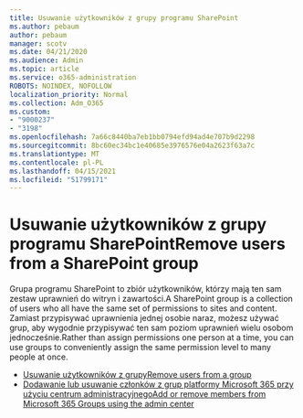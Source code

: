 ```yaml
---
title: Usuwanie użytkowników z grupy programu SharePoint
ms.author: pebaum
author: pebaum
manager: scotv
ms.date: 04/21/2020
ms.audience: Admin
ms.topic: article
ms.service: o365-administration
ROBOTS: NOINDEX, NOFOLLOW
localization_priority: Normal
ms.collection: Adm_O365
ms.custom:
- "9000237"
- "3198"
ms.openlocfilehash: 7a66c8440ba7eb1bb0794efd94ad4e707b9d2298
ms.sourcegitcommit: 8bc60ec34bc1e40685e3976576e04a2623f63a7c
ms.translationtype: MT
ms.contentlocale: pl-PL
ms.lasthandoff: 04/15/2021
ms.locfileid: "51799171"
---
```

# <a name="remove-users-from-a-sharepoint-group"></a><span data-ttu-id="093f5-102">Usuwanie użytkowników z grupy programu SharePoint</span><span class="sxs-lookup"><span data-stu-id="093f5-102">Remove users from a SharePoint group</span></span>

<span data-ttu-id="093f5-103">Grupa programu SharePoint to zbiór użytkowników, którzy mają ten sam zestaw uprawnień do witryn i zawartości.</span><span class="sxs-lookup"><span data-stu-id="093f5-103">A SharePoint group is a collection of users who all have the same set of permissions to sites and content.</span></span> <span data-ttu-id="093f5-104">Zamiast przypisywać uprawnienia jednej osobie naraz, możesz używać grup, aby wygodnie przypisywać ten sam poziom uprawnień wielu osobom jednocześnie.</span><span class="sxs-lookup"><span data-stu-id="093f5-104">Rather than assign permissions one person at a time, you can use groups to conveniently assign the same permission level to many people at once.</span></span>

- [<span data-ttu-id="093f5-105">Usuwanie użytkowników z grupy</span><span class="sxs-lookup"><span data-stu-id="093f5-105">Remove users from a group</span></span>](https://docs.microsoft.com/sharepoint/customize-sharepoint-site-permissions#remove-users-from-a-group)
- [<span data-ttu-id="093f5-106">Dodawanie lub usuwanie członków z grup platformy Microsoft 365 przy użyciu centrum administracyjnego</span><span class="sxs-lookup"><span data-stu-id="093f5-106">Add or remove members from Microsoft 365 Groups using the admin center</span></span>](https://docs.microsoft.com/microsoft-365/admin/create-groups/add-or-remove-members-from-groups)
